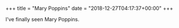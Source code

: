 +++
title = "Mary Poppins"
date = "2018-12-27T04:17:37+00:00"
+++

I've finally seen Mary Poppins.
			